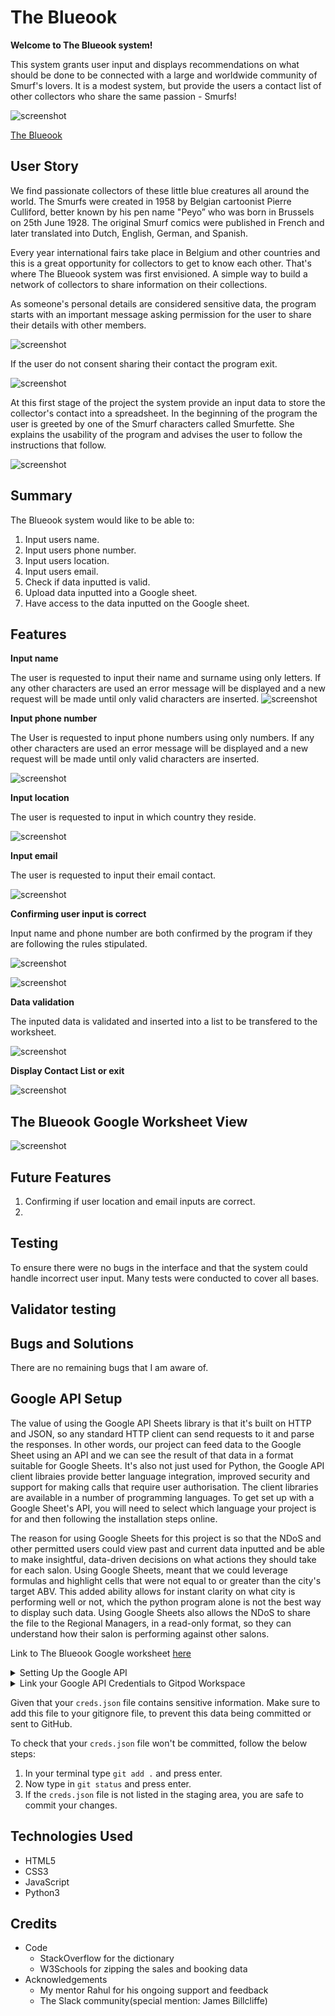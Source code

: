 # The Blueook
**Welcome to The Blueook system!**

This system grants user input and displays recommendations on what should be done to be connected with a large and worldwide community of Smurf's lovers.
It is a modest system, but provide the users a contact list of other collectors who share the same passion - Smurfs!

![screenshot](assets/documentation//banner.png)

[The Blueook](https://contact-blueook-b9e733172da3.herokuapp.com/)

## User Story

We find passionate collectors of these little blue creatures all around the world. The Smurfs were 
created in 1958 by Belgian cartoonist Pierre Culliford, better known by his pen name "Peyo” who was born in Brussels on 25th June 1928. The original Smurf comics were published in French and later translated into Dutch, English, German, and Spanish.
 
Every year international fairs take place in Belgium and other countries and this is a great opportunity for collectors to get to know each other.
That's where The Blueook system was first envisioned. A simple way to build a network of collectors to share information on their collections.

As someone's personal details are considered sensitive data, the program starts with an important message asking permission for the user to share their details with other members.

![screenshot](assets/documentation//important.png)

If the user do not consent sharing their contact the program exit.

![screenshot](assets/documentation//no_consent.png)
 
At this first stage of the project the system provide an input data to store the collector's contact into a spreadsheet. In the beginning of the program the user is greeted by one of the Smurf characters called Smurfette. She explains the usability of the program and advises the user to follow the instructions that follow.

![screenshot](assets/documentation//greeting.png)

## Summary

The Blueook system would like to be able to:
1. Input users name.
1. Input users phone number.
1. Input users location.
1. Input users email.
1. Check if data inputted is valid.
1. Upload data inputted into a Google sheet.
1. Have access to the data inputted on the Google sheet.

## Features
**Input name**

The user is requested to input their name and surname using only letters.
If any other characters are used an error message will be displayed and a new request will be made until only valid characters are inserted.
![screenshot](assets/documentation//enter_name.png)

**Input phone number**

The User is requested to input phone numbers using only numbers.
If any other characters are used an error message will be displayed and a new request will be made until only valid characters are inserted.

![screenshot](assets/documentation//enter_phone.png)

**Input location**

The user is requested to input in which country they reside.

![screenshot](assets/documentation//enter_location.png)

**Input email**

The user is requested to input their email contact.

![screenshot](assets/documentation//enter_email.png)

**Confirming user input is correct**

Input name and phone number are both confirmed by the program if they are following the rules stipulated.

![screenshot](assets/documentation//name_validated.png)

![screenshot](assets/documentation//phone_validated.png)

**Data validation**

The inputed data is validated and inserted into a list to be transfered to the worksheet.

![screenshot](assets/documentation//worksheet_updated.png)

**Display Contact List or exit**

![screenshot](assets/documentation//display.png)

## The Blueook Google Worksheet View

![screenshot](assets/documentation//display_contact.png)

## Future Features

1. Confirming if user location and email inputs are correct.
1. 

## Testing

To ensure there were no bugs in the interface and that the system could handle incorrect user input. Many tests were conducted to cover all bases.

## Validator testing

## Bugs and Solutions

There are no remaining bugs that I am aware of.

## Google API Setup
The value of using the Google API Sheets library is that it's built on HTTP and JSON, so any standard HTTP client can send requests to it and parse the responses. In other words, our project can feed data to the Google Sheet using an API and we can see the result of that data in a format suitable for Google Sheets. It's also not just used for Python, the Google API client libraies provide better language integration, improved security and support for making calls that require user authorisation. The client libraries are available in a number of programming languages. To get set up with a Google Sheet's API, you will need to select which language your project is for and then following the installation steps online.

The reason for using Google Sheets for this project is so that the NDoS and other permitted users could view past and current data inputted and be able to make insightful, data-driven decisions on what actions they should take for each salon. Using Google Sheets, meant that we could leverage formulas and highlight cells that were not equal to or greater than the city's target ABV. This added ability allows for instant clarity on what city is performing well or not, which the python program alone is not the best way to display such data. Using Google Sheets also allows the NDoS to share the file to the Regional Managers, in a read-only format, so they can understand how their salon is performing against other salons.

Link to The Blueook Google worksheet [here](https://docs.google.com/spreadsheets/d/1_iazxzHMnARZp3ow2q3PlCwY0wfxIekU50Y1wxL0H9Y/edit#gid=0)

<details>
 <summary>Setting Up the Google API</summary>

  1. Create a Google account.
  2. Create a Google Sheet and name the file. Preferably matching your GitHub repository name.
  3. Then visit [Google Cloud Platform](https://console.cloud.google.com/)
  4. Make sure you select your personal Google account. This is to prevent other users from changing settings that could impact your final program.
  5. Next to the Google Cloud Platform burger menu, click "Select a project" and then select "New project".
  6. Then give your project a name. Preferably matching your GitHub repository and Google Sheets doc name. Then click "Create".
  7. Then click "Select project" again. But this time select the name of the project you just created.
  8. Now you're on your project dashboard, ensure the side menu/burger menu is open and select "API & Services" and then "Library".
  9. First search for "Google Drive" in the search bar. Click on the API at the top and click "Enable".
  10. Now you will need to create credentials to access the Google Sheets. Click "Create credentials".
  11. In the form, under "Which API are you using?", please select "Google Drive API".
  12. For "What data will you be accessing?", please select "Application Data".
  13. For the "Are you planning to use this API with Compute Engine, Kubernetes Engine, App Engine, or Cloud Functions?" question, please select "No, I'm not using them".
  14. Click "Next", then "Done".
  15. Now enter a Service account name. Preferably matching your Google Cloud project name if available.
  16. Then go to "Grant this service account access to project".
  17. In the Role dropdown box, select "Basic", then "Editor".
  18. Press "Continue".
  19. "Grant users access to this service `account`" can be left blank.
  20. Click "Done".
  21. On the next page, click on the service account that has just been created.
  22. Now click on the "Keys" tab.
  23. Click the "Add Key" dropdown button and select "Create New Key".
  24. Select "JSON" and then click "Create". This will trigger the .json file with your API credentials in it to download to your machine.
  25. Now, click on the main burger menu, select "API & Services" and select "Library".
  26. In the search bar, enter "Google Sheets" and select the "Google Sheets API" option and click "Enable".
</details>

<details>
 <summary>Link your Google API Credentials to Gitpod Workspace</summary>
 
  1. Drag and drop the .json file from your downloads folder into your Gitpod workspace.
  2. Rename the file to "creds.json"
  3. Now open the creds.json file. Locate the "client_email" line and copy the email address next to it, without the quotes.
  4. Then navigate to your Google Sheets file and open the "Share" button.
  5. Paste in the client email address and make sure "Editor" is selected, untick "Notify People" and then click "Share".
</details> 

Given that your `creds.json` file contains sensitive information. Make sure to add this file to your gitignore file, to prevent this data being committed or sent to GitHub.

To check that your `creds.json` file won't be committed, follow the below steps:

  1. In your terminal type `git add .` and press enter.
  2. Now type in `git status` and press enter.
  3. If the `creds.json` file is not listed in the staging area, you are safe to commit your changes.

## Technologies Used

- HTML5
- CSS3
- JavaScript
- Python3

## Credits

* Code
  * StackOverflow for the dictionary
  * W3Schools for zipping the sales and booking data
* Acknowledgements
  * My mentor Rahul for his ongoing support and feedback
  * The Slack community(special mention: James Billcliffe)